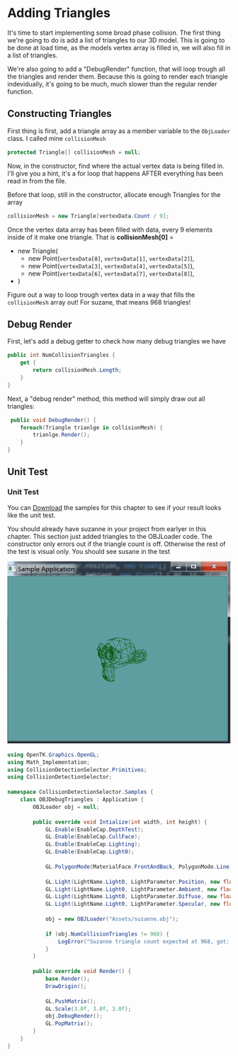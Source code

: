 # Adding Triangles

It's time to start implementing some broad phase collision. The first thing we're going to do is add a list of triangles to our 3D model. This is going to be done at load time, as the models vertex array is filled in, we will also fill in a list of triangles.

We're also going to add a "DebugRender" function, that will loop trough all the triangles and render them. Because this is going to render each triangle indevidually, it's going to be much, much slower than the regular render function.

## Constructing Triangles

First thing is first, add a triangle array as a member variable to the ```ObjLoader``` class. I called mine ```collisionMesh```

```cs
protected Triangle[] collisionMesh = null;
```

Now, in the constructor, find where the actual vertex data is being filled in. I'll give you a hint, it's a for loop that happens AFTER everything has been read in from the file.

Before that loop, still in the constructor, allocate enough Triangles for the array

```cs
collisionMesh = new Triangle[vertexData.Count / 9];
```

Once the vertex data array has been filled with data, every 9 elements inside of it make one triangle. That is __collisionMesh[0]__ =

* new Triangle(
  * new Point(```vertexData[0]```, ```vertexData[1]```, ```vertexData[2]```),
  * new Point(```vertexData[3]```, ```vertexData[4]```, ```vertexData[5]```),
  * new Point(```vertexData[6]```, ```vertexData[7]```, ```vertexData[8]```),
* )

Figure out a way to loop trough vertex data in a way that fills the ```collisionMesh``` array out! For suzane, that means 968 triangles!


## Debug Render

First, let's add a debug getter to check how many debug triangles we have

```cs
public int NumCollisionTriangles {
    get {
        return collisionMesh.Length;
    }
}
```

Next, a "debug render" method, this method will simply draw out all triangles:

```cs
 public void DebugRender() {
    foreach(Triangle trianlge in collisionMesh) {
        trianlge.Render();
    }
}
```

## Unit Test

### Unit Test

You can [Download](../Samples/3DModels.rar) the samples for this chapter to see if your result looks like the unit test.

You should already have suzanne in your project from earlyer in this chapter. This section just added triangles to the OBJLoader code. The constructor only errors out if the triangle count is off. Otherwise the rest of the test is visual only. You should see susane in the test

![UNIT](obj_debug_triangle.png)

```cs
using OpenTK.Graphics.OpenGL;
using Math_Implementation;
using CollisionDetectionSelector.Primitives;
using CollisionDetectionSelector;

namespace CollisionDetectionSelector.Samples {
    class OBJDebugTriangles : Application {
        OBJLoader obj = null;

        public override void Intialize(int width, int height) {
            GL.Enable(EnableCap.DepthTest);
            GL.Enable(EnableCap.CullFace);
            GL.Enable(EnableCap.Lighting);
            GL.Enable(EnableCap.Light0);

            GL.PolygonMode(MaterialFace.FrontAndBack, PolygonMode.Line);

            GL.Light(LightName.Light0, LightParameter.Position, new float[] { 0.0f, 0.5f, 0.5f, 0.0f });
            GL.Light(LightName.Light0, LightParameter.Ambient, new float[] { 0f, 1f, 0f, 1f });
            GL.Light(LightName.Light0, LightParameter.Diffuse, new float[] { 0f, 1f, 0f, 1f });
            GL.Light(LightName.Light0, LightParameter.Specular, new float[] { 1f, 1f, 1f, 1f });

            obj = new OBJLoader("Assets/suzanne.obj");

            if (obj.NumCollisionTriangles != 968) {
                LogError("Suzanne triangle count expected at 968, got: " + obj.NumCollisionTriangles);
            }
        }

        public override void Render() {
            base.Render();
            DrawOrigin();

            GL.PushMatrix();
            GL.Scale(3.0f, 3.0f, 3.0f);
            obj.DebugRender();
            GL.PopMatrix();
        }
    }
}
```